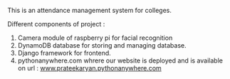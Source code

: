 This is an attendance management system for colleges.

Different components of project :
1) Camera module of raspberry pi for facial recognition
2) DynamoDB database for storing and managing database.
3) Django framework for frontend.
4) pythonanywhere.com whrere our website is deployed and is available on url : www.prateekaryan.pythonanywhere.com

